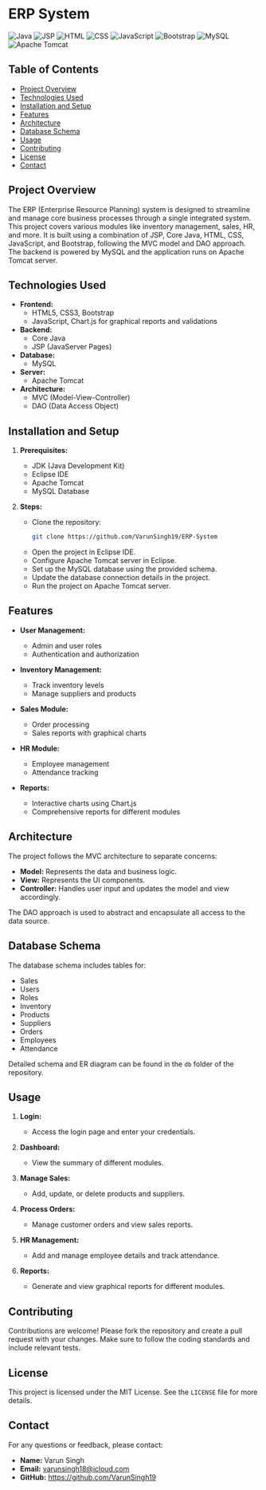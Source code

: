 # ERP System

![Java](https://img.shields.io/badge/Java-ED8B00?style=for-the-badge&logo=java&logoColor=white)
![JSP](https://img.shields.io/badge/JSP-00599C?style=for-the-badge&logo=java&logoColor=white)
![HTML](https://img.shields.io/badge/HTML5-E34F26?style=for-the-badge&logo=html5&logoColor=white)
![CSS](https://img.shields.io/badge/CSS3-1572B6?style=for-the-badge&logo=css3&logoColor=white)
![JavaScript](https://img.shields.io/badge/JavaScript-F7DF1E?style=for-the-badge&logo=javascript&logoColor=black)
![Bootstrap](https://img.shields.io/badge/Bootstrap-563D7C?style=for-the-badge&logo=bootstrap&logoColor=white)
![MySQL](https://img.shields.io/badge/MySQL-4479A1?style=for-the-badge&logo=mysql&logoColor=white)
![Apache Tomcat](https://img.shields.io/badge/Tomcat-F8DC75?style=for-the-badge&logo=apache-tomcat&logoColor=black)

## Table of Contents
- [Project Overview](#project-overview)
- [Technologies Used](#technologies-used)
- [Installation and Setup](#installation-and-setup)
- [Features](#features)
- [Architecture](#architecture)
- [Database Schema](#database-schema)
- [Usage](#usage)
- [Contributing](#contributing)
- [License](#license)
- [Contact](#contact)

## Project Overview
The ERP (Enterprise Resource Planning) system is designed to streamline and manage core business processes through a single integrated system. This project covers various modules like inventory management, sales, HR, and more. It is built using a combination of JSP, Core Java, HTML, CSS, JavaScript, and Bootstrap, following the MVC model and DAO approach. The backend is powered by MySQL and the application runs on Apache Tomcat server.

## Technologies Used
- **Frontend:**
  - HTML5, CSS3, Bootstrap
  - JavaScript, Chart.js for graphical reports and validations
- **Backend:**
  - Core Java
  - JSP (JavaServer Pages)
- **Database:**
  - MySQL
- **Server:**
  - Apache Tomcat
- **Architecture:**
  - MVC (Model-View-Controller)
  - DAO (Data Access Object)

## Installation and Setup
1. **Prerequisites:**
   - JDK (Java Development Kit)
   - Eclipse IDE
   - Apache Tomcat
   - MySQL Database

2. **Steps:**
   - Clone the repository:
     ```bash
     git clone https://github.com/VarunSingh19/ERP-System
     ```
   - Open the project in Eclipse IDE.
   - Configure Apache Tomcat server in Eclipse.
   - Set up the MySQL database using the provided schema.
   - Update the database connection details in the project.
   - Run the project on Apache Tomcat server.

## Features
- **User Management:**
  - Admin and user roles
  - Authentication and authorization

- **Inventory Management:**
  - Track inventory levels
  - Manage suppliers and products

- **Sales Module:**
  - Order processing
  - Sales reports with graphical charts

- **HR Module:**
  - Employee management
  - Attendance tracking

- **Reports:**
  - Interactive charts using Chart.js
  - Comprehensive reports for different modules

## Architecture
The project follows the MVC architecture to separate concerns:
- **Model:** Represents the data and business logic.
- **View:** Represents the UI components.
- **Controller:** Handles user input and updates the model and view accordingly.

The DAO approach is used to abstract and encapsulate all access to the data source.

## Database Schema
The database schema includes tables for:
- Sales
- Users
- Roles
- Inventory
- Products
- Suppliers
- Orders
- Employees
- Attendance

Detailed schema and ER diagram can be found in the `db` folder of the repository.

## Usage
1. **Login:**
   - Access the login page and enter your credentials.

2. **Dashboard:**
   - View the summary of different modules.

3. **Manage Sales:**
   - Add, update, or delete products and suppliers.

4. **Process Orders:**
   - Manage customer orders and view sales reports.

5. **HR Management:**
   - Add and manage employee details and track attendance.

6. **Reports:**
   - Generate and view graphical reports for different modules.

## Contributing
Contributions are welcome! Please fork the repository and create a pull request with your changes. Make sure to follow the coding standards and include relevant tests.

## License
This project is licensed under the MIT License. See the `LICENSE` file for more details.

## Contact
For any questions or feedback, please contact:
- **Name:** Varun Singh
- **Email:** varunsingh18@icloud.com
- **GitHub:** https://github.com/VarunSingh19
